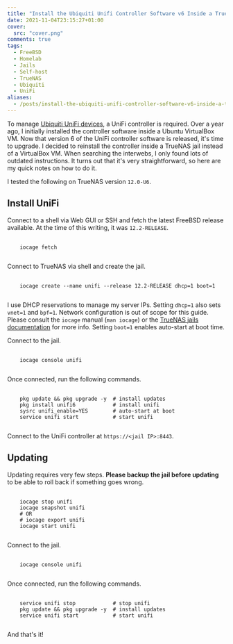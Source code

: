 ```yaml
---
title: "Install the Ubiquiti Unifi Controller Software v6 Inside a TrueNAS Jail"
date: 2021-11-04T23:15:27+01:00
cover:
  src: "cover.png"
comments: true
tags:
  - FreeBSD
  - Homelab
  - Jails
  - Self-host
  - TrueNAS
  - Ubiquiti
  - UniFi
aliases:
  - /posts/install-the-ubiquiti-unifi-controller-software-v6-inside-a-truenas-jail
---
```


To manage [Ubiquiti UniFi devices](https://www.ui.com/wi-fi), a UniFi controller is required. Over a year ago, I initially installed the controller software inside a Ubuntu VirtualBox VM. Now that version 6 of the UniFi controller software is released, it's time to upgrade. I decided to reinstall the controller inside a TrueNAS jail instead of a VirtualBox VM. When searching the interwebs, I only found lots of outdated instructions. It turns out that it's very straightforward, so here are my quick notes on how to do it.

<!--more-->

I tested the following on TrueNAS version `12.0-U6`.

## Install UniFi

Connect to a shell via Web GUI or SSH and fetch the latest FreeBSD release available. At the time of this writing, it was `12.2-RELEASE`.

<!-- markdownlint-disable MD033 -->
<pre class="command-line language-bash" data-user="root" data-host="truenas">
  <code>
    iocage fetch
  </code>
</pre>
<!-- markdownlint-enable MD033 -->

Connect to TrueNAS via shell and create the jail.

<!-- markdownlint-disable MD033 -->
<pre class="command-line language-bash" data-user="root" data-host="truenas">
  <code>
    iocage create --name unifi --release 12.2-RELEASE dhcp=1 boot=1
  </code>
</pre>
<!-- markdownlint-enable MD033 -->

I use DHCP reservations to manage my server IPs. Setting `dhcp=1` also sets `vnet=1` and `bpf=1`. Network configuration is out of scope for this guide. Please consult the `iocage` manual (`man iocage`) or the [TrueNAS jails documentation](https://www.truenas.com/docs/core/applications/jails/) for more info. Setting `boot=1` enables auto-start at boot time.

Connect to the jail.

<!-- markdownlint-disable MD033 -->
<pre class="command-line language-bash" data-user="root" data-host="truenas">
  <code>
    iocage console unifi
  </code>
</pre>
<!-- markdownlint-enable MD033 -->

Once connected, run the following commands.

<!-- markdownlint-disable MD033 -->
<pre class="command-line language-bash" data-user="root" data-host="unifi">
  <code>
    pkg update && pkg upgrade -y  # install updates
    pkg install unifi6            # install unifi
    sysrc unifi_enable=YES        # auto-start at boot
    service unifi start           # start unifi
  </code>
</pre>
<!-- markdownlint-enable MD033 -->

Connect to the UniFi controller at `https://<jail IP>:8443`.

## Updating

Updating requires very few steps. **Please backup the jail before updating** to be able to roll back if something goes wrong.

<!-- markdownlint-disable MD033 -->
<pre class="command-line language-bash" data-user="root" data-host="truenas">
  <code>
    iocage stop unifi
    iocage snapshot unifi
    # OR
    # iocage export unifi
    iocage start unifi
  </code>
</pre>
<!-- markdownlint-enable MD033 -->

Connect to the jail.

<!-- markdownlint-disable MD033 -->
<pre class="command-line language-bash" data-user="root" data-host="truenas">
  <code>
    iocage console unifi
  </code>
</pre>
<!-- markdownlint-enable MD033 -->

Once connected, run the following commands.

<!-- markdownlint-disable MD033 -->
<pre class="command-line language-bash" data-user="root" data-host="unifi">
  <code>
    service unifi stop            # stop unifi
    pkg update && pkg upgrade -y  # install updates
    service unifi start           # start unifi
  </code>
</pre>
<!-- markdownlint-enable MD033 -->

And that's it!

